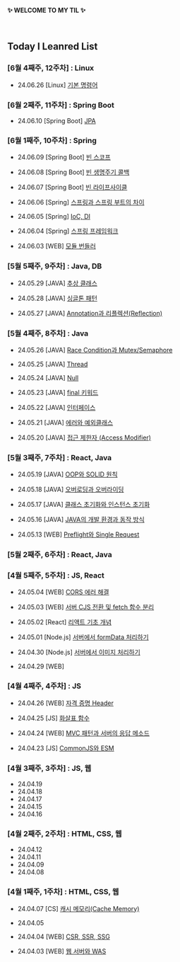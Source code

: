 **✨ WELCOME TO MY TIL ✨**

<br/>

## Today I Leanred List

### [6월 4째주, 12주차] : Linux

-   24.06.26 [Linux] [기본 명령어](https://github.com/yoouung/TIL-KCS/blob/main/5.%20May/2024-06-06.md)

### [6월 2째주, 11주차] : Spring Boot

-   24.06.10 [Spring Boot] [JPA](https://github.com/yoouung/TIL-KCS/blob/main/5.%20May/2024-06-10.md)

### [6월 1째주, 10주차] : Spring

-   24.06.09 [Spring Boot] [빈 스코프](https://github.com/yoouung/TIL-KCS/blob/main/5.%20May/2024-06-09.md)

-   24.06.08 [Spring Boot] [빈 생명주기 콜백](https://github.com/yoouung/TIL-KCS/blob/main/5.%20May/2024-06-08.md)

-   24.06.07 [Spring Boot] [빈 라이프사이클](https://github.com/yoouung/TIL-KCS/blob/main/5.%20May/2024-06-07.md)

-   24.06.06 [Spring] [스프링과 스프링 부트의 차이](https://github.com/yoouung/TIL-KCS/blob/main/5.%20May/2024-06-06.md)

-   24.06.05 [Spring] [IoC, DI](https://github.com/yoouung/TIL-KCS/blob/main/5.%20May/2024-06-05.md)

-   24.06.04 [Spring] [스프링 프레임워크](https://github.com/yoouung/TIL-KCS/blob/main/5.%20May/2024-06-04.md)

-   24.06.03 [WEB] [모듈 번들러](https://github.com/yoouung/TIL-KCS/blob/main/5.%20May/2024-06-03.md)

### [5월 5째주, 9주차] : Java, DB

-   24.05.29 [JAVA] [추상 클래스](https://github.com/yoouung/TIL-KCS/blob/main/5.%20May/2024-05-29.md)

-   24.05.28 [JAVA] [싱글톤 패턴](https://github.com/yoouung/TIL-KCS/blob/main/5.%20May/2024-05-28.md)

-   24.05.27 [JAVA] [Annotation과 리플렉션(Reflection)](https://github.com/yoouung/TIL-KCS/blob/main/5.%20May/2024-05-27.md)

### [5월 4째주, 8주차] : Java

-   24.05.26 [JAVA] [Race Condition과 Mutex/Semaphore](https://github.com/yoouung/TIL-KCS/blob/main/5.%20May/2024-05-26.md)

-   24.05.25 [JAVA] [Thread](https://github.com/yoouung/TIL-KCS/blob/main/5.%20May/2024-05-25.md)

-   24.05.24 [JAVA] [Null](https://github.com/yoouung/TIL-KCS/blob/main/5.%20May/2024-05-24.md)

-   24.05.23 [JAVA] [final 키워드](https://github.com/yoouung/TIL-KCS/blob/main/5.%20May/2024-05-23.md)

-   24.05.22 [JAVA] [인터페이스](https://github.com/yoouung/TIL-KCS/blob/main/5.%20May/2024-05-22.md)

-   24.05.21 [JAVA] [에러와 예외클래스](https://github.com/yoouung/TIL-KCS/blob/main/5.%20May/2024-05-21.md)

-   24.05.20 [JAVA] [접근 제한자 (Access Modifier)](https://github.com/yoouung/TIL-KCS/blob/main/5.%20May/2024-05-20.md)

### [5월 3째주, 7주차] : React, Java

-   24.05.19 [JAVA] [OOP와 SOLID 원칙](https://github.com/yoouung/TIL-KCS/blob/main/5.%20May/2024-05-19.md)

-   24.05.18 [JAVA] [오버로딩과 오버라이딩](https://github.com/yoouung/TIL-KCS/blob/main/5.%20May/2024-05-18.md)

-   24.05.17 [JAVA] [클래스 초기화와 인스턴스 초기화](https://github.com/yoouung/TIL-KCS/blob/main/5.%20May/2024-05-17.md)

-   24.05.16 [JAVA] [JAVA의 개발 환경과 동작 방식](https://github.com/yoouung/TIL-KCS/blob/main/5.%20May/2024-05-16.md)

-   24.05.13 [WEB] [Preflight와 Single Request](https://github.com/yoouung/TIL-KCS/blob/main/5.%20May/2024-05-13.md)

### [5월 2째주, 6주차] : React, Java

### [4월 5째주, 5주차] : JS, React

-   24.05.04 [WEB] [CORS 에러 해결](https://github.com/yoouung/TIL-KCS/blob/main/5.%20May/2024-05-04.md)

-   24.05.03 [WEB] [서버 CJS 전환 및 fetch 함수 분리](https://github.com/yoouung/TIL-KCS/blob/main/5.%20May/2024-05-03.md)

-   24.05.02 [React] [리액트 기초 개념](https://github.com/yoouung/TIL-KCS/blob/main/5.%20May/2024-05-02.md)

-   24.05.01 [Node.js] [서버에서 formData 처리하기](https://github.com/yoouung/TIL-KCS/blob/main/5.%20May/2024-05-01.md)

-   24.04.30 [Node.js] [서버에서 이미지 처리하기](https://github.com/yoouung/TIL-KCS/blob/main/4.%20April/2024-04-30.md)

-   24.04.29 [WEB]

### [4월 4째주, 4주차] : JS

-   24.04.26 [WEB] [자격 증명 Header](https://github.com/yoouung/TIL-KCS/blob/main/4.%20April/2024-04-26.md)

-   24.04.25 [JS] [화살표 함수](https://github.com/yoouung/TIL-KCS/blob/main/4.%20April/2024-04-25.md)

-   24.04.24 [WEB] [MVC 패턴과 서버의 응답 메소드](https://github.com/yoouung/TIL-KCS/blob/main/4.%20April/2024-04-24.md)

-   24.04.23 [JS] [CommonJS와 ESM](https://github.com/yoouung/TIL-KCS/blob/main/4.%20April/2024-04-23.md)

### [4월 3째주, 3주차] : JS, 웹

-   24.04.19
-   24.04.18
-   24.04.17
-   24.04.15
-   24.04.16

### [4월 2째주, 2주차] : HTML, CSS, 웹

-   24.04.12
-   24.04.11
-   24.04.09
-   24.04.08

### [4월 1째주, 1주차] : HTML, CSS, 웹

-   24.04.07 [CS] [캐시 메모리(Cache Memory)](https://github.com/yoouung/TIL-KCS/blob/main/4.%20April/2024-04-07.md)

-   24.04.05
-   24.04.04 [WEB] [CSR, SSR, SSG](https://github.com/yoouung/TIL-KCS/blob/main/4.%20April/2024-04-04.md)

-   24.04.03 [WEB] [웹 서버와 WAS](https://github.com/yoouung/TIL-KCS/blob/main/4.%20April/2024-04-03.md)
